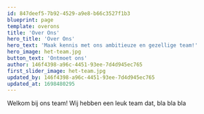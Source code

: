 ```yaml
---
id: 847deef5-7b92-4529-a9e8-b66c3527f1b3
blueprint: page
template: overons
title: 'Over Ons'
hero_title: 'Over Ons'
hero_text: 'Maak kennis met ons ambitieuze en gezellige team!'
hero_image: het-team.jpg
button_text: 'Ontmoet ons'
author: 146f4398-a96c-4451-93ee-7d4d945ec765
first_slider_image: het-team.jpg
updated_by: 146f4398-a96c-4451-93ee-7d4d945ec765
updated_at: 1698480295
---
```

Welkom bij ons team! Wij hebben een leuk team dat, bla bla bla